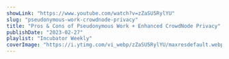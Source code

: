 ```yaml
---
showLink: "https://www.youtube.com/watch?v=zZaSU5RylYU"
slug: "pseudonymous-work-crowdnode-privacy"
title: "Pros & Cons of Pseudonymous Work + Enhanced CrowdNode Privacy"
publishDate: "2023-02-27"
playlist: "Incubator Weekly"
coverImage: "https://i.ytimg.com/vi_webp/zZaSU5RylYU/maxresdefault.webp"
---
```

